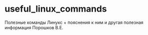 # useful_linux_commands
Полезные команды Линукс + пояснения к ним и другая полезная информация
Порошков В.Е.

